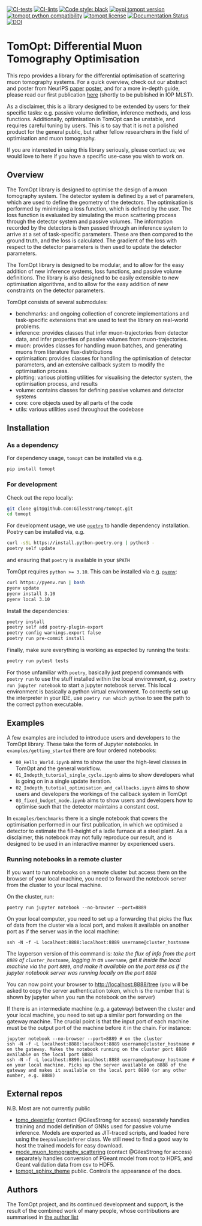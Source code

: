 [![CI-tests](https://github.com/GilesStrong/tomopt/actions/workflows/tests.yml/badge.svg)](https://github.com/GilesStrong/tomopt/actions)
[![CI-lints](https://github.com/GilesStrong/tomopt/actions/workflows/linting.yml/badge.svg)](https://github.com/GilesStrong/tomopt/actions)
[![Code style: black](https://img.shields.io/badge/code%20style-black-000000.svg)](https://github.com/psf/black)
[![pypi tomopt version](https://img.shields.io/pypi/v/tomopt.svg)](https://pypi.python.org/pypi/tomopt)
[![tomopt python compatibility](https://img.shields.io/pypi/pyversions/tomopt.svg)](https://pypi.python.org/pypi/tomopt) [![tomopt license](https://img.shields.io/pypi/l/tomopt.svg)](https://pypi.python.org/pypi/tomopt)
[![Documentation Status](https://readthedocs.org/projects/tomopt/badge/?version=stable)](https://tomopt.readthedocs.io/en/latest/?badge=stable)
[![DOI](https://zenodo.org/badge/DOI/10.5281/zenodo.10673885.svg)](https://doi.org/10.5281/zenodo.10673885)

# TomOpt: Differential Muon Tomography Optimisation

This repo provides a library for the differential optimisation of scattering muon tomography systems. For a quick overview, check out our abstract and poster from NeurIPS [paper](https://ml4physicalsciences.github.io/2023/files/NeurIPS_ML4PS_2023_50.pdf) [poster](https://nips.cc/media/PosterPDFs/NeurIPS%202023/76115.png), and for a more in-depth guide, please read our first publication [here](https://arxiv.org/abs/2309.14027) (shortly to be published in IOP MLST).

As a disclaimer, this is a library designed to be extended by users for their specific tasks: e.g. passive volume definition, inference methods, and loss functions. Additionally, optimisation in TomOpt can be unstable, and requires careful tuning by users. This is to say that it is not a polished product for the general public, but rather fellow researchers in the field of optimisation and muon tomography.

If you are interested in using this library seriously, please contact us;  we would love to here if you have a specific use-case you wish to work on.


## Overview

The TomOpt library is designed to optimise the design of a muon tomography system. The detector system is defined by a set of parameters, which are used to define the geometry of the detectors. The optimisation is performed by minimising a loss function, which is defined by the user. The loss function is evaluated by simulating the muon scattering process through the detector system and passive volumes. The information recorded by the detectors is then passed through an inference system to arrive at a set of task-specific parameters. These are then compared to the ground truth, and the loss is calculated. The gradient of the loss with respect to the detector parameters is then used to update the detector parameters.

The TomOpt library is designed to be modular, and to allow for the easy addition of new inference systems, loss functions, and passive volume definitions. The library is also designed to be easily extensible to new optimisation algorithms, and to allow for the easy addition of new constraints on the detector parameters.

TomOpt consists of several submodules:

- benchmarks: and ongoing collection of concrete implementations and task-specific extensions that are used to test the library on real-world problems.
- inference: provides classes that infer muon-trajectories from detector data, and infer properties of passive volumes from muon-trajectories.
- muon: provides classes for handling muon batches, and generating muons from literature flux-distributions
- optimisation: provides classes for handling the optimisation of detector parameters, and an extensive callback system to modify the optimisation process.
- plotting: various plotting utilities for visualising the detector system, the optimisation process, and results
- volume: contains classes for defining passive volumes and detector systems
- core: core objects used by all parts of the code
- utils: various utilities used throughout the codebase

## Installation

### As a dependency

For dependency usage, `tomopt` can be installed via e.g. 

```bash
pip install tomopt
```

### For development

Check out the repo locally:

```bash
git clone git@github.com:GilesStrong/tomopt.git
cd tomopt
```

For development usage, we use [`poetry`](https://python-poetry.org/docs/#installing-with-the-official-installer) to handle dependency installation.
Poetry can be installed via, e.g.

```bash
curl -sSL https://install.python-poetry.org | python3 -
poetry self update
```

and ensuring that `poetry` is available in your `$PATH`

TomOpt requires `python >= 3.10`. This can be installed via e.g. [`pyenv`](https://github.com/pyenv/pyenv):

```bash
curl https://pyenv.run | bash
pyenv update
pyenv install 3.10
pyenv local 3.10
```

Install the dependencies:

```bash
poetry install
poetry self add poetry-plugin-export
poetry config warnings.export false
poetry run pre-commit install
```

Finally, make sure everything is working as expected by running the tests:
 
```bash
poetry run pytest tests
```

For those unfamiliar with `poetry`, basically just prepend commands with `poetry run` to use the stuff installed within the local environment, e.g. `poetry run jupyter notebook` to start a jupyter notebook server. This local environment is basically a python virtual environment. To correctly set up the interpreter in your IDE, use `poetry run which python` to see the path to the correct python executable.

## Examples

A few examples are included to introduce users and developers to the TomOpt library. These take the form of Jupyter notebooks. In `examples/getting_started` there are four ordered notebooks:

- `00_Hello_World.ipynb` aims to show the user the high-level classes in TomOpt and the general workflow.
- `01_Indepth_tutorial_single_cycle.ipynb` aims to show developers what is going on in a single update iteration.
- `02_Indepth_tutotial_optimisation_and_callbacks.ipynb` aims to show users and developers the workings of the callback system in TomOpt
- `03_fixed_budget_mode.ipynb` aims to show users and developers how to optimise such that the detector maintains a constant cost.

In `examples/benchmarks` there is a single notebook that covers the optimisation performed in our first publication, in which we optimised a detector to estimate the fill-height of a ladle furnace at a steel plant. As a disclaimer, this notebook may not fully reproduce our result, and is designed to be used in an interactive manner by experienced users.


### Running notebooks in a remote cluster

If you want to run notebooks on a remote cluster but access them on the browser of your local machine, you need to forward the notebook server from the cluster to your local machine.

On the cluster, run:
```
poetry run jupyter notebook --no-browser --port=8889
```

On your local computer, you need to set up a forwarding that picks the flux of data from the cluster via a local port, and makes it available on another port as if the server was in the local machine:
```
ssh -N -f -L localhost:8888:localhost:8889 username@cluster_hostname
```

The layperson version of this command is: *take the flux of info from the port `8889` of `cluster_hostname`, logging in as `username`, get it inside the local machine via the port `8889`, and make it available on the port `8888` as if the jupyter notebook server was running locally on the port `8888`*

You can now point your browser to [http://localhost:8888/tree](http://localhost:8888/tree) (you will be asked to copy the server authentication token, which is the number that is shown by jupyter when you run the notebook on the server)

If there is an intermediate machine (e.g. a gateway) between the cluster and your local machine, you need to set up a similar port forwarding on the gateway machine. The crucial point is that the input port of each machine must be the output port of the machine before it in the chain. For instance:
```
jupyter notebook --no-browser --port=8889 # on the cluster
ssh -N -f -L localhost:8888:localhost:8889 username@cluster_hostname # on the gateway. Makes the notebook running on the cluster port 8889 available on the local port 8888
ssh -N -f -L localhost:8890:localhost:8888 username@gateway_hostname # on your local machine. Picks up the server available on 8888 of the gateway and makes it available on the local port 8890 (or any other number, e.g. 8888)
```

## External repos

N.B. Most are not currently public

- [tomo_deepinfer](https://github.com/GilesStrong/mode_muon_tomo_inference) (contact @GilesStrong for access) separately handles training and model definition of GNNs used for passive volume inference. Models are exported as JIT-traced scripts, and loaded here using the `DeepVolumeInferer` class. We still need to find a good way to host the trained models for easy download.
- [mode_muon_tomography_scattering](https://github.com/GilesStrong/mode_muon_tomography_scattering)  (contact @GilesStrong for access) separately handles conversion of PGeant model from root to HDF5, and Geant validation data from csv to HDF5.
- [tomopt_sphinx_theme](https://github.com/GilesStrong/tomopt_sphinx_theme) public. Controls the appearance of the docs.

## Authors

The TomOpt project, and its continued development and support, is the result of the combined work of many people, whose contributions are summarised in [the author list](https://github.com/GilesStrong/tomopt/blob/main/AUTHORS.md)
